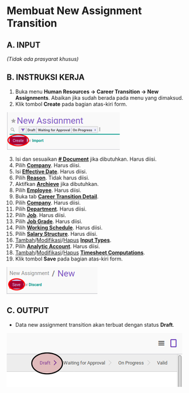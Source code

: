 # Membuat New Assignment Transition

## A. INPUT

*(Tidak ada prasyarat khusus)*

## B. INSTRUKSI KERJA

1. Buka menu **Human Resources -> Career Transition -> New Assignments**. Abaikan jika sudah berada pada menu yang dimaksud.
2. Klik tombol **Create** pada bagian atas-kiri form.

![](../../img/new-assignment-transition/tombol-create.png)

3. Isi dan sesuaikan **[# Document](./penjelasan.md#field-document)** jika dibutuhkan. Harus diisi.
4. Pilih **[Company](./penjelasan.md#field-company)**. Harus diisi.
5. Isi **[Effective Date](./penjelasan.md#field-effective-date)**. Harus diisi.
6. Pilih **[Reason](./penjelasan.md#field-reason)**. Tidak harus diisi.
7. Aktifkan **[Archieve](./penjelasan.md#field-archieve)** jika dibutuhkan.
8. Pilih **[Employee](./penjelasan.md#field-employee)**. Harus diisi.
9. Buka tab [**Career Transition Detail**](./penjelasan.md#tab-career).
10. Pilih **[Company](./penjelasan.md#field-transisi-company)**. Harus diisi.
11. Pilih **[Department](./penjelasan.md#field-transisi-departement)**. Harus diisi.
12. Pilih **[Job](./penjelasan.md#field-transisi-job)**. Harus diisi.
13. Pilih **[Job Grade](./penjelasan.md#field-transisi-job-grade)**. Harus diisi.
14. Pilih **[Working Schedule](./penjelasan.md#field-transisi-working-schedule)**. Harus diisi.
15. Pilih **[Salary Structure](./penjelasan.md#field-transisi-salary-structure)**. Harus diisi.
16. <a name="l16">[Tambah](./menambahkan-payslip-input.md)/[Modifikasi](./modifikasi-payslip-input.md)/[Hapus](./menghapus-payslip-input.md)</a> [**Input Types**](./penjelasan.md#tabel-input-types).
17. <a name="l17">Pilih **[Analytic Account](./penjelasan.md#field-transisi-analytic-account)**. Harus diisi.</a>
18. <a name="l18">[Tambah](./menambahkan-timesheet-computation.md)/[Modifikasi](./modifikasi-timesheet-computation.md)/[Hapus](./menghapus-timesheet-computation.md)</a> [**Timesheet Computations**](./penjelasan.md#tabel-timesheet-computation).
19. <a name="l19">Klik tombol **Save** pada bagian atas-kiri form.</a>

![](../../img/new-assignment-transition/tombol-simpan.png)

## C. OUTPUT

* Data new assignment transition akan terbuat dengan status **Draft**.

![](../../img/new-assignment-transition/status-draft.png)
